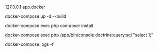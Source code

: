 127.0.0.1       app.docker

docker-compose up -d --build

docker-compose exec php composer install

docker-compose exec php /app/bin/console doctrine:query:sql "select 1;"

docker-compose logs -f 